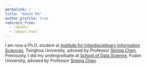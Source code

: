 ```yaml
---
permalink: /
title: "About Me"
author_profile: true
redirect_from: 
  - /about/
  - /about.html
---
```


I am now a Ph.D. student at [Institute for Interdisciplinary Information Sciences](http://www.sds.fudan.edu.cn), Tsinghua University, advised by Professor [Siming Chen](http://simingchen.me/). Previously, I did my undergraduate at [School of Data Science](http://www.sds.fudan.edu.cn), Fudan University, advised by Professor [Siming Chen](http://simingchen.me/). 

